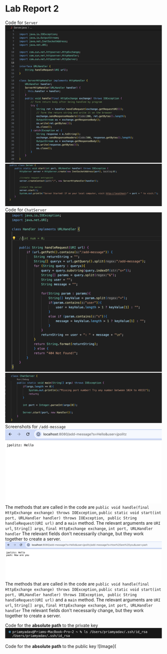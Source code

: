 # **Lab Report 2**
Code for `Server`
![Image](https://github.com/priamyadav22/cse15l-lab-reports/blob/main/ServerCode1.png)
![Image](https://github.com/priamyadav22/cse15l-lab-reports/blob/main/ServerCode3.png)
Code for `ChatServer`
![Image](https://github.com/priamyadav22/cse15l-lab-reports/blob/main/ChatServerCode1.png)
![Image](https://github.com/priamyadav22/cse15l-lab-reports/blob/main/ChatServerCode2.png)
Screenshots for `/add-message`
![Image](https://github.com/priamyadav22/cse15l-lab-reports/blob/main/%3Aaddmessage1.png)
The methods that are called in the code are `public void handle(final HttpExchange exchange) throws IOException`, `public static void start(int port, URLHandler handler) throws IOException`, ` public String handleRequest(URI url)` and a `main` method.
The relevant arguments are `URI url`, `String[] args`,  `final HttpExchange exchange`, `int port, URLHandler handler`
The relevant fields don't necessarily change, but they work together to create a server.
![Image](https://github.com/priamyadav22/cse15l-lab-reports/blob/main/%3Aaddmessage2.png)
The methods that are called in the code are `public void handle(final HttpExchange exchange) throws IOException`, `public static void start(int port, URLHandler handler) throws IOException`, ` public String handleRequest(URI url)` and a `main` method.
The relevant arguments are `URI url`, `String[] args`,  `final HttpExchange exchange`, `int port, URLHandler handler`
The relevant fields don't necessarily change, but they work together to create a server.

Code for the **absolute path** to the private key
![Image](https://github.com/priamyadav22/cse15l-lab-reports/blob/main/the%20right%20one.png)

Code for the **absolute path** to the public key
![Image](

